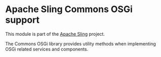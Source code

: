 # Apache Sling Commons OSGi support

This module is part of the [Apache Sling](https://sling.apache.org) project.

The Commons OSGi library provides utility methods when implementing OSGi related services
and components.
